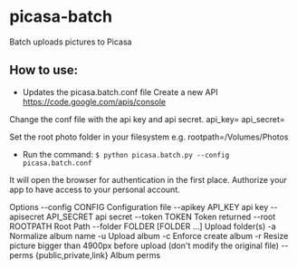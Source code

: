 picasa-batch
============

Batch uploads pictures to Picasa

## How to use:

 - Updates the picasa.batch.conf file
Create a new API
https://code.google.com/apis/console

Change the conf file with the api key and api secret.
api_key=<api key>
api_secret=<api secret>

Set the root photo folder in your filesystem
e.g. 
rootpath=/Volumes/Photos
 
 - Run the command:
 ```$ python picasa.batch.py --config picasa.batch.conf```

It will open the browser for authentication in the first place. 
Authorize your app to have access to your personal account.

Options
  --config CONFIG       Configuration file
  --apikey API_KEY      api key
  --apisecret API_SECRET
                        api secret
  --token TOKEN         Token returned
  --root ROOTPATH       Root Path
  --folder FOLDER [FOLDER ...]
                        Upload folder(s)
  -a                    Normalize album name
  -u                    Upload album
  -c                    Enforce create album
  -r                    Resize picture bigger than 4900px before upload (don't
                        modify the original file)
  --perms {public,private,link}
                        Album perms
